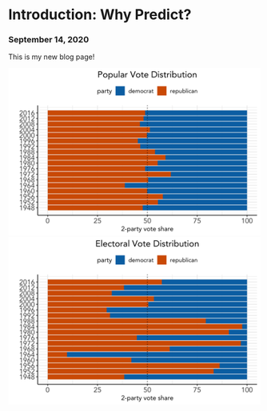 # Introduction: Why Predict?
### September 14, 2020

This is my new blog page!

![Popular Vote](../figures/popularvote_1948-2016.png) ![Electoral Vote](../figures/electoralvote_1948-2016.png)

